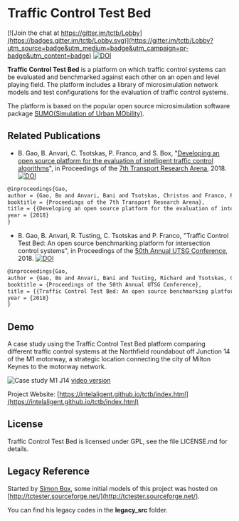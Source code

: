 # Traffic Control Test Bed

[![Join the chat at https://gitter.im/tctb/Lobby](https://badges.gitter.im/tctb/Lobby.svg)](https://gitter.im/tctb/Lobby?utm_source=badge&utm_medium=badge&utm_campaign=pr-badge&utm_content=badge)
[![DOI](https://zenodo.org/badge/DOI/10.5281/zenodo.3603439.svg)](https://doi.org/10.5281/zenodo.3603439)


**Traffic Control Test Bed** is a platform on which traffic control systems can be evaluated and benchmarked against each other on an open and level playing field. The platform includes a library of microsimulation network models and test configurations for the evaluation of traffic control systems.

The platform is based on the popular open source microsimulation software package [SUMO(Simulation of Urban MObility)](http://sumo.dlr.de/wiki/Simulation_of_Urban_MObility_-_Wiki).

## Related Publications

 - B. Gao, B. Anvari, C. Tsotskas, P. Franco, and S. Box, "[Developing an open source platform for the evaluation of intelligent traffic control algorithms](https://www.researchgate.net/publication/328364546_Developing_an_open_source_platform_for_the_evaluation_of_intelligent_traffic_control_algorithms)", in Proceedings of the [7th Transport Research Arena](https://2018.traconference.eu/), 2018.  
[![DOI](https://zenodo.org/badge/DOI/10.5281/zenodo.1491603.svg)](https://doi.org/10.5281/zenodo.1491603)


```latex
@inproceedings{Gao,
author = {Gao, Bo and Anvari, Bani and Tsotskas, Christos and Franco, Patrizia and Box, Simon},
booktitle = {Proceedings of the 7th Transport Research Arena},
title = {{Developing an open source platform for the evaluation of intelligent traffic control algorithms}},
year = {2018}
}
```

 - B. Gao, B. Anvari, R. Tusting, C. Tsotskas and P. Franco, "Traffic Control Test Bed: An open source benchmarking platform for intersection control systems", in Proceedings of the [50th Annual UTSG Conference](http://utsg.net/), 2018.
[![DOI](https://zenodo.org/badge/DOI/10.5281/zenodo.3603446.svg)](https://doi.org/10.5281/zenodo.3603446)

```latex
@inproceedings{Gao,
author = {Gao, Bo and Anvari, Bani and Tusting, Richard and Tsotskas, Christos and Franco, Patrizia},
booktitle = {Proceedings of the 50th Annual UTSG Conference},
title = {{Traffic Control Test Bed: An open source benchmarking platform for intersection control systems}},
year = {2018}
}
```

## Demo

A case study using the Traffic Control Test Bed platform comparing different traffic control systems at the Northfield roundabout off Junction 14 of the M1 motorway, a strategic location connecting the city of Milton Keynes to the motorway network.

![Case study M1 J14](https://intelaligent.github.io/tctb/images/videos/ST_draft_demo.png)
[video version](https://intelaligent.github.io/tctb/images/videos/ST_draft_demo.mp4)

Project Website: [https://intelaligent.github.io/tctb/index.html](https://intelaligent.github.io/tctb/index.html)

## License

Traffic Control Test Bed is licensed under GPL, see the file LICENSE.md for details.

## Legacy Reference

Started by [Simon Box](https://www.southampton.ac.uk/engineering/about/staff/sb4p07.page), some initial models of this project was hosted on [http://tctester.sourceforge.net/](http://tctester.sourceforge.net/).

You can find his legacy codes in the **legacy_src** folder.
